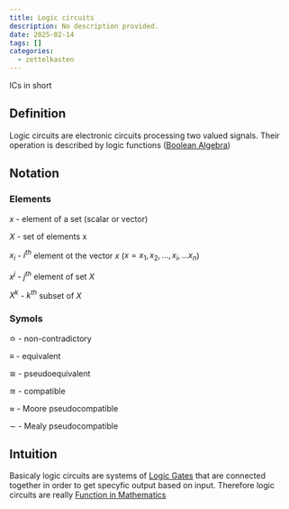 ```yaml
---
title: Logic circuits
description: No description provided.
date: 2025-02-14
tags: []
categories:
  - zettelkasten
---
```


ICs in short

## Definition

Logic circuits are electronic circuits processing two valued signals. Their operation is described by logic functions ([Boolean Algebra](Boolean%20Algebra.md))

## Notation

### Elements

$x$ - element of a set (scalar or vector)

$X$ - set of elements x

$x_i$ - $i^{th}$ element ot the vector $x$ ($x = {x_1,x_2,...,x_i,...x_n}$)

$x^j$ - $j^{th}$ element of set $X$ 

$X^k$ - $k^{th}$ subset of $X$ 

### Symols

$\bumpeq$ - non-contradictory

$\equiv$ - equivalent

$\cong$ - pseudoequivalent

$\approxeq$ - compatible

$\approx$ - Moore pseudocompatible

$\sim$ - Mealy pseudocompatible

## Intuition

Basicaly logic circuits are systems of [Logic Gates](Logic%20Gates.md) that are connected together in order to get specyfic output based on input. Therefore logic circuits are really [Function in Mathematics](Function%20in%20Mathematics.md)
